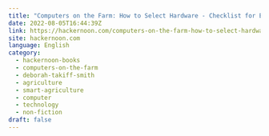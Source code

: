 ```yaml
---
title: "Computers on the Farm: How to Select Hardware - Checklist for Evaluating Hardware"
date: 2022-08-05T16:44:39Z
link: https://hackernoon.com/computers-on-the-farm-how-to-select-hardware-checklist-for-evaluating-hardware?source=rss&utm_medium=RSS&utm_source=news.12bit.vn
site: hackernoon.com
language: English
category:
  - hackernoon-books
  - computers-on-the-farm
  - deborah-takiff-smith
  - agriculture
  - smart-agriculture
  - computer
  - technology
  - non-fiction
draft: false
---
```

